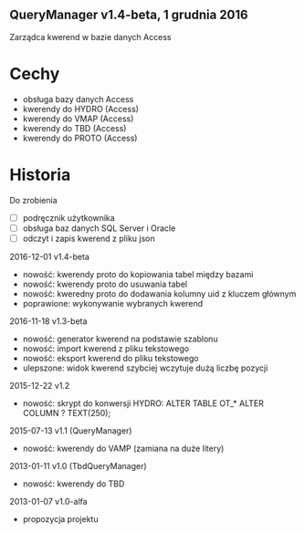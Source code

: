 QueryManager v1.4-beta, 1 grudnia 2016
---
Zarządca kwerend w bazie danych Access

# Cechy

* obsługa bazy danych Access
* kwerendy do HYDRO (Access)
* kwerendy do VMAP (Access)
* kwerendy do TBD (Access)
* kwerendy do PROTO (Access)

# Historia

Do zrobienia

* [ ] podręcznik użytkownika
* [ ] obsługa baz danych SQL Server i Oracle
* [ ] odczyt i zapis kwerend z pliku json

2016-12-01 v1.4-beta

* nowość: kwerendy proto do kopiowania tabel między bazami
* nowość: kwerendy proto do usuwania tabel
* nowość: kweredny proto do dodawania kolumny uid z kluczem głównym
* poprawione: wykonywanie wybranych kwerend

2016-11-18 v1.3-beta

* nowość: generator kwerend na podstawie szablonu
* nowość: import kwerend z pliku tekstowego
* nowość: eksport kwerend do pliku tekstowego
* ulepszone: widok kwerend szybciej wczytuje dużą liczbę pozycji

2015-12-22 v1.2

* nowość: skrypt do konwersji HYDRO: ALTER TABLE OT_* ALTER COLUMN ? TEXT(250);

2015-07-13 v1.1 (QueryManager)

* nowość: kwerendy do VAMP (zamiana na duże litery)

2013-01-11 v1.0 (TbdQueryManager)

* nowość: kwerendy do TBD

2013-01-07 v1.0-alfa

* propozycja projektu
